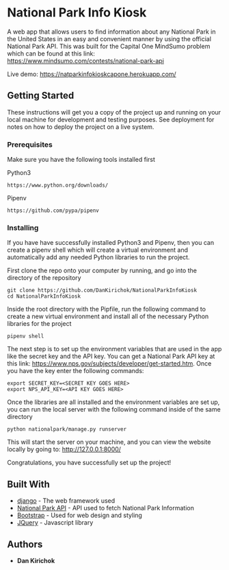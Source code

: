 # National Park Info Kiosk

A web app that allows users to find information about any National Park
in the United States in an easy and convenient manner by using the official National Park API.
This was built for the Capital One MindSumo problem which can be found at this link: 
https://www.mindsumo.com/contests/national-park-api

Live demo: https://natparkinfokioskcapone.herokuapp.com/

## Getting Started

These instructions will get you a copy of the project up and running on your local machine for development and testing purposes. See deployment for notes on how to deploy the project on a live system.

### Prerequisites

Make sure you have the following tools installed first

Python3
```
https://www.python.org/downloads/
```

Pipenv
```
https://github.com/pypa/pipenv
```


### Installing

If you have have successfully installed Python3 and Pipenv, then you can create a pipenv shell which will create a virtual environment and automatically add any needed Python libraries to run the project.

First clone the repo onto your computer by running, and go into the directory of the repository
```
git clone https://github.com/DanKirichok/NationalParkInfoKiosk
cd NationalParkInfoKiosk
```


Inside the root directory with the Pipfile, run the following command to create a new virtual environment and install all of the necessary Python libraries for the project
```
pipenv shell
```

The next step is to set up the environment variables that are used in the app like the secret key and the API key. You can get a National Park API key at this link: https://www.nps.gov/subjects/developer/get-started.htm. Once you have the key enter the following commands:
```
export SECRET_KEY=<SECRET KEY GOES HERE>
export NPS_API_KEY=<API KEY GOES HERE>

```

Once the libraries are all installed and the environment variables are set up, you can run the local server with the following command inside of the same directory
```
python nationalpark/manage.py runserver
```

This will start the server on your machine, and you can view the website locally by going to: http://127.0.0.1:8000/

Congratulations, you have successfully set up the project!
## Built With

* [django](https://www.djangoproject.com/) - The web framework used
* [National Park API](https://www.nps.gov/subjects/developer/api-documentation.htm#/) - API used to fetch National Park Information
* [Bootstrap](https://getbootstrap.com/) - Used for web design and styling
* [JQuery](https://jquery.com/) - Javascript library

## Authors

* **Dan Kirichok**
